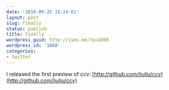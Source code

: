 ```yaml
---
date: '2010-09-25 15:24:01'
layout: post
slug: finally
status: publish
title: Finally
wordpress_guid: http://jsms.me/?p=1008
wordpress_id: '1008'
categories:
- twitter
---
```


I released the first preview of ccv: [http://github.com/liuliu/ccv](http://github.com/liuliu/ccv)

